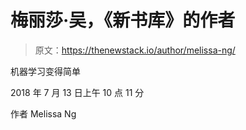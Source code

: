 # 梅丽莎·吴，《新书库》的作者

> 原文：<https://thenewstack.io/author/melissa-ng/>

机器学习变得简单

2018 年 7 月 13 日上午 10 点 11 分

作者 Melissa Ng